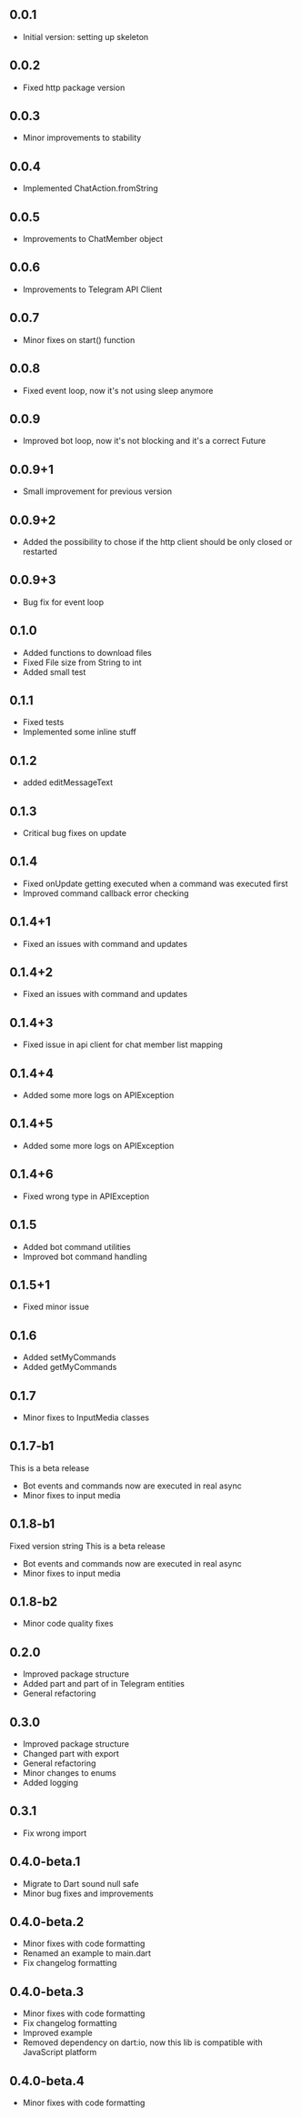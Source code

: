 ## 0.0.1

- Initial version: setting up skeleton

## 0.0.2

- Fixed http package version

## 0.0.3

- Minor improvements to stability

## 0.0.4

- Implemented ChatAction.fromString

## 0.0.5

- Improvements to ChatMember object

## 0.0.6

- Improvements to Telegram API Client

## 0.0.7

- Minor fixes on start() function

## 0.0.8

- Fixed event loop, now it's not using sleep anymore

## 0.0.9

- Improved bot loop, now it's not blocking and it's a correct Future

## 0.0.9+1

- Small improvement for previous version

## 0.0.9+2

- Added the possibility to chose if the http client should be only closed or restarted

## 0.0.9+3

- Bug fix for event loop

## 0.1.0

- Added functions to download files
- Fixed File size from String to int
- Added small test

## 0.1.1

- Fixed tests
- Implemented some inline stuff

## 0.1.2

- added editMessageText

## 0.1.3

- Critical bug fixes on update

## 0.1.4

- Fixed onUpdate getting executed when a command was executed first
- Improved command callback error checking

## 0.1.4+1

- Fixed an issues with command and updates

## 0.1.4+2

- Fixed an issues with command and updates

## 0.1.4+3

- Fixed issue in api client for chat member list mapping

## 0.1.4+4

- Added some more logs on APIException

## 0.1.4+5

- Added some more logs on APIException

## 0.1.4+6

- Fixed wrong type in APIException

## 0.1.5

- Added bot command utilities
- Improved bot command handling

## 0.1.5+1

- Fixed minor issue

## 0.1.6

- Added setMyCommands
- Added getMyCommands

## 0.1.7

- Minor fixes to InputMedia classes

## 0.1.7-b1

This is a beta release
- Bot events and commands now are executed in real async
- Minor fixes to input media

## 0.1.8-b1

Fixed version string
This is a beta release
- Bot events and commands now are executed in real async
- Minor fixes to input media

## 0.1.8-b2

- Minor code quality fixes 

## 0.2.0

- Improved package structure
- Added part and part of in Telegram entities
- General refactoring

## 0.3.0

- Improved package structure
- Changed part with export
- General refactoring
- Minor changes to enums
- Added logging

## 0.3.1

- Fix wrong import

## 0.4.0-beta.1

- Migrate to Dart sound null safe
- Minor bug fixes and improvements

## 0.4.0-beta.2

- Minor fixes with code formatting
- Renamed an example to main.dart
- Fix changelog formatting

## 0.4.0-beta.3

- Minor fixes with code formatting
- Fix changelog formatting
- Improved example
- Removed dependency on dart:io, now this lib is compatible with JavaScript platform

## 0.4.0-beta.4

- Minor fixes with code formatting
